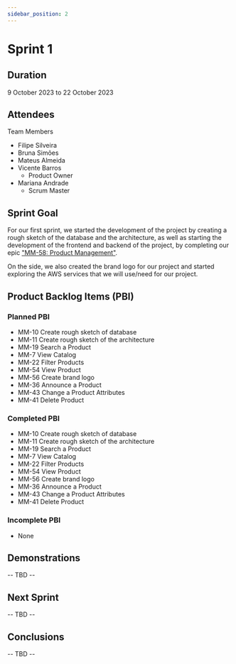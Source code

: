```yaml
---
sidebar_position: 2
---
```


# Sprint 1

## Duration
9 October 2023 to 22 October 2023

## Attendees
Team Members

- Filipe Silveira
- Bruna Simões
- Mateus Almeida
- Vicente Barros
  - Product Owner
- Mariana Andrade
  - Scrum Master

## Sprint Goal
For our first sprint, we started the development of the project by creating a rough sketch of the database and the architecture, as well as starting the development of the frontend and backend of the project, by completing our epic ["MM-58: Product Management"](https://es-proj.atlassian.net/browse/MM-58?atlOrigin=eyJpIjoiMjliMDhjOTBlNzEyNDg0Zjg5Nzk0M2Q1ZTdlY2Q3YzAiLCJwIjoiaiJ9).

On the side, we also created the brand logo for our project and started exploring the AWS services that we will use/need for our project.

## Product Backlog Items (PBI)

### Planned PBI
- MM-10 Create rough sketch of database
- MM-11 Create rough sketch of the architecture
- MM-19 Search a Product
- MM-7 View Catalog
- MM-22 Filter Products
- MM-54 View Product
- MM-56 Create brand logo
- MM-36 Announce a Product
- MM-43 Change a Product Attributes
- MM-41 Delete Product

### Completed PBI
- MM-10 Create rough sketch of database
- MM-11 Create rough sketch of the architecture
- MM-19 Search a Product
- MM-7 View Catalog
- MM-22 Filter Products
- MM-54 View Product
- MM-56 Create brand logo
- MM-36 Announce a Product
- MM-43 Change a Product Attributes
- MM-41 Delete Product

### Incomplete PBI
- None

## Demonstrations

-- TBD --

## Next Sprint

-- TBD --

## Conclusions

-- TBD --